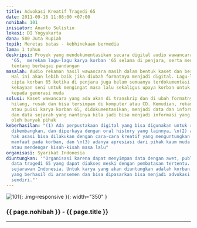 ```yaml
---
title: Advokasi Kreatif Tragedi 65
date: 2011-09-16 11:08:00 +07:00
nohibah: 101
inisiator: Ananto Sulistio
lokasi: DI Yogyakarta
dana: 500 Juta Rupiah
topik: Meretas batas - kebhinekaan bermedia
lama: 1 tahun
deskripsi: Proyek yang mendokumentasikan secara digital audio wawancara korban tragedi
  '65,  merekam lagu-lagu karya korban '65 selama di penjara, serta menerbitkan buletin
  tentang berbagai pandangan
masalah: Audio rekaman hasil wawancara masih dalam bentuk kaset dan berisiko rusak.
  Hal ini akan lebih baik jika diubah formatnya menjadi digital. Lagu-lagu hasil karya
  cipta korban 65 ketika di penjara juga belum semuanya terdokumentasi sebagai khasanah
  kekayaan seni untuk mengingat masa lalu sekaligus upaya korban untuk mengingatkan
  kepada generasi muda
solusi: Kaset wawancara yang ada akan di transkrip dan di ubah formatnya agar tidak
  hilang, rusak dan bisa tersimpan di komputer atau CD. Kemudian, rekaman lagu, naratif
  atau puisi karya korban 65, didokumentasikan, menjadi data dan informasi untuk kampanye
  dan data sejarah yang nantinya bila jadi bisa menjadi informasi yang dapat diakses
  oleh banyak pihak
keberhasilan: "(1) Ada perpustakaan digital yang bisa digunakan untuk riset yang bisa
  dikembangkan, dan diperkaya dengan oral history yang lainnya, \n(2) advokasi korban
  hak asasi bisa dilakukan dengan cara-cara kreatif yang menguntungkan dan memberi
  manfaat pada korban, dan \n(3) adanya apresiasi dari pihak kaum muda untuk menuliskan
  atau mendengar kisah-kisah masa lalu"
organisasi: Syarikat Indonesia
diuntungkan: '"Organisasi karena dapat menyimpan data dengan awet, publik karena memiliki
  data tragedi 65 yang dapat diakses meski dengan pembatasan tertentu. dan tentunya
  sejarawan Indonesia. Untuk karya yang akan diuntungkan adalah korban, apabila ada
  yang berhasil di aransemen dan bisa dipasarkan bisa menjadi advokasi dari korban
  sendiri."'
---
```


![101](/static/img/hibahcmb/101.png){: .img-responsive }{: width="350" }

### {{ page.nohibah }} - {{ page.title }}

---
